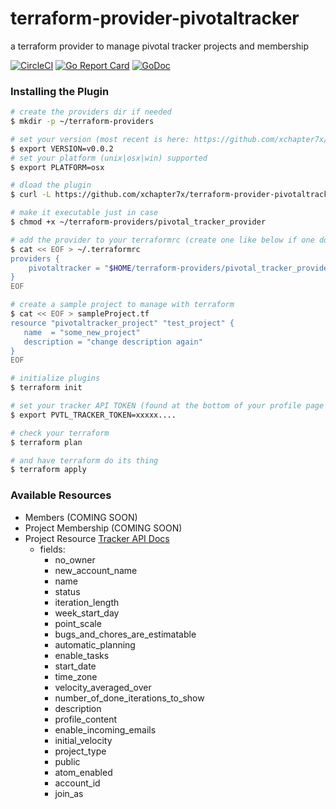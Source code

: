 # terraform-provider-pivotaltracker
a terraform provider to manage pivotal tracker projects and membership

[![CircleCI](https://circleci.com/gh/xchapter7x/terraform-provider-pivotaltracker/tree/master.svg?style=svg)](https://circleci.com/gh/xchapter7x/terraform-provider-pivotaltracker/tree/master)
[![Go Report Card](https://goreportcard.com/badge/github.com/xchapter7x/terraform-provider-pivotaltracker)](https://goreportcard.com/report/github.com/xchapter7x/terraform-provider-pivotaltracker)
[![GoDoc](https://godoc.org/github.com/xchapter7x/terraform-provider-pivotaltracker?status.svg)](https://godoc.org/github.com/xchapter7x/terraform-provider-pivotaltracker)


### Installing the Plugin

```bash
# create the providers dir if needed
$ mkdir -p ~/terraform-providers

# set your version (most recent is here: https://github.com/xchapter7x/terraform-provider-pivotaltracker/releases/latest )
$ export VERSION=v0.0.2
# set your platform (unix|osx|win) supported
$ export PLATFORM=osx

# dload the plugin
$ curl -L https://github.com/xchapter7x/terraform-provider-pivotaltracker/releases/download/${VERSION}/pivotal_tracker_provider_${PLATFORM} -o ~/terraform-providers/pivotal_tracker_provider

# make it executable just in case
$ chmod +x ~/terraform-providers/pivotal_tracker_provider

# add the provider to your terraformrc (create one like below if one doesnt exist)
$ cat << EOF > ~/.terraformrc
providers {
    pivotaltracker = "$HOME/terraform-providers/pivotal_tracker_provider"
}
EOF

# create a sample project to manage with terraform
$ cat << EOF > sampleProject.tf 
resource "pivotaltracker_project" "test_project" {
   name  = "some_new_project"
   description = "change description again"
}
EOF

# initialize plugins
$ terraform init

# set your tracker API TOKEN (found at the bottom of your profile page https://www.pivotaltracker.com/profile )
$ export PVTL_TRACKER_TOKEN=xxxxx....

# check your terraform
$ terraform plan

# and have terraform do its thing
$ terraform apply
```


### Available Resources
- Members (COMING SOON)
- Project Membership (COMING SOON)
- Project Resource [Tracker API Docs](https://www.pivotaltracker.com/help/api/rest/v5#Project)
  - fields:
    - no_owner
    - new_account_name
    - name
    - status
    - iteration_length
    - week_start_day
    - point_scale
    - bugs_and_chores_are_estimatable
    - automatic_planning
    - enable_tasks
    - start_date
    - time_zone
    - velocity_averaged_over
    - number_of_done_iterations_to_show
    - description
    - profile_content
    - enable_incoming_emails
    - initial_velocity
    - project_type
    - public
    - atom_enabled
    - account_id
    - join_as

